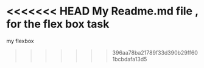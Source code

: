 <<<<<<< HEAD
My Readme.md file ,
for the flex box task
=======
my flexbox
>>>>>>> 396aa78ba21789f33d390b29ff601bcbdafa13d5
